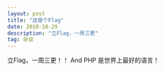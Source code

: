 ```yaml
---
layout: post
title: "这是个Flag"
date: 2018-10-29 
description: "立Flag，一周三更"
tag: 杂谈
---
```



立Flag，一周三更！！ And PHP 是世界上最好的语言！